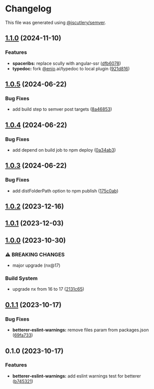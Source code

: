 # Changelog

This file was generated using [@jscutlery/semver](https://github.com/jscutlery/semver).

## [1.1.0](https://github.com/spaceribs/spaceribs/compare/betterer-eslint-warnings-1.0.5...betterer-eslint-warnings-1.1.0) (2024-11-10)


### Features

* **spaceribs:** replace scully with angular-ssr ([dfb6078](https://github.com/spaceribs/spaceribs/commit/dfb60789ce0d88ab42a403d6066be97a3ee9dbf0))
* **typedoc:** fork [@enio](https://github.com/enio).ai/typedoc to local plugin ([921d816](https://github.com/spaceribs/spaceribs/commit/921d816b954a35780c3a2e03fd4931c80e062b95))

## [1.0.5](https://github.com/spaceribs/spaceribs/compare/betterer-eslint-warnings-1.0.4...betterer-eslint-warnings-1.0.5) (2024-06-22)


### Bug Fixes

* add build step to semver post targets ([8a46853](https://github.com/spaceribs/spaceribs/commit/8a468530a03c6fcdbcdec116a48514984bd05221))

## [1.0.4](https://github.com/spaceribs/spaceribs/compare/betterer-eslint-warnings-1.0.3...betterer-eslint-warnings-1.0.4) (2024-06-22)


### Bug Fixes

* add depend on build job to npm deploy ([0a34ab3](https://github.com/spaceribs/spaceribs/commit/0a34ab34299e5e0370c854b6a47f1962c991372d))

## [1.0.3](https://github.com/spaceribs/spaceribs/compare/betterer-eslint-warnings-1.0.2...betterer-eslint-warnings-1.0.3) (2024-06-22)


### Bug Fixes

* add distFolderPath option to npm publish ([175c0ab](https://github.com/spaceribs/spaceribs/commit/175c0abbc07a8c049dd0c1a0a3c4c0e7c83df8ee))

## [1.0.2](https://github.com/spaceribs/spaceribs/compare/betterer-eslint-warnings-1.0.1...betterer-eslint-warnings-1.0.2) (2023-12-16)

## [1.0.1](https://github.com/spaceribs/spaceribs/compare/betterer-eslint-warnings-1.0.0...betterer-eslint-warnings-1.0.1) (2023-12-03)

## [1.0.0](https://github.com/spaceribs/spaceribs/compare/betterer-eslint-warnings-0.1.1...betterer-eslint-warnings-1.0.0) (2023-10-30)


### ⚠ BREAKING CHANGES

* major upgrade (nx@17)

### Build System

* upgrade nx from 16 to 17 ([2131c65](https://github.com/spaceribs/spaceribs/commit/2131c6513226dfde256cf2eea6dac30f04ff551e))

## [0.1.1](https://github.com/spaceribs/spaceribs/compare/betterer-eslint-warnings-0.1.0...betterer-eslint-warnings-0.1.1) (2023-10-17)


### Bug Fixes

* **betterer-eslint-warnings:** remove files param from packages.json ([69fa733](https://github.com/spaceribs/spaceribs/commit/69fa73319f95eb492e0f6a92b279713cd8f54022))

## 0.1.0 (2023-10-17)


### Features

* **betterer-eslint-warnings:** add eslint warnings test for betterer ([b745321](https://github.com/spaceribs/spaceribs/commit/b74532140dc533afc92036950941a5b333ba0309))
